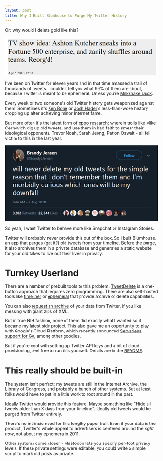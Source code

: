 ```yaml
---
layout: post
title: Why I Built Blumhouse to Purge My Twitter History
---
```


Or: why would I delete gold like this?

![bad tweets](../images/bad-tweets.png)

I've been on Twitter for eleven years and in that time amassed a trail of thousands of tweets. I couldn't tell you what 99% of them are about, because Twitter is meant to be ephemeral.
Unless you're [Milkshake Duck](https://web.archive.org/web/20190704195024/https://twitter.com/pixelatedboat/status/741904787361300481).

Every week or two someone's old Twitter history gets weaponized against them. Sometimes it's [Ken Bone](https://web.archive.org/web/20180825061230/https://money.cnn.com/2016/10/14/technology/ken-bone-reddit/) or [Josh Hader](https://www.washingtonpost.com/news/the-intersect/wp/2018/07/18/josh-haders-all-star-game-controversy-shows-how-online-ghosts-will-haunt-us-forever/?utm_term=.4855f2e8eaa1)'s less-than-woke history cropping up after achieving minor Internet fame.

But more often it's the latest form of [oppo research](https://www.washingtonpost.com/news/the-intersect/wp/2018/07/30/theres-no-good-reason-to-keep-old-tweets-online-heres-how-to-delete-them/?utm_term=.6da146165ecb); wherein trolls like Mike Cernovich dig up old tweets, and use them in bad faith to smear their ideological opponents. Trevor Noah, Sarah Jeong, Patton Oswalt - all fell victim to this in the last year.

![old tweets](../images/old-tweets.png)

So yeah, I want Twitter to behave more like Snapchat or Instagram Stories.

Twitter will probably never provide this out of the box. So I built [Blumhouse](https://github.com/mattdsteele/blumhouse), an app that purges (get it?) old tweets from your timeline. Before the purge, it also archives them in a private database and generates a static website for your old takes to live out their lives in privacy.

# Turnkey Userland

There are a number of prebuilt tools to this problem. [TweetDelete](https://tweetdelete.net/) is a one-button approach that requires zero programming.
There are also self-hosted tools like [timeliner](https://github.com/mholt/timeliner) or [ephemeral](https://github.com/victoriadotdev/ephemeral) that provide archive or delete capabilities.

You can also [request an archive](https://web.archive.org/web/20190320025155/https://twitter.com/settings/your_twitter_data) of your data from Twitter, if you like messing with giant zips of XML.

But in true NIH fashion, none of them did exactly what I wanted so it became my latest side project. This also gave me an opportunity to play with Google's Cloud Platform, which recently announced [Serverless support for Go](https://cloud.google.com/blog/products/application-development/cloud-functions-go-1-11-is-now-a-supported-language), among other goodies.

But if you're cool with setting up Twitter API keys and a bit of cloud provisioning, feel free to run this yourself. Details are in the [README](https://github.com/mattdsteele/blumhouse#if-you-do-want-to-run-this-on-your-account).

# This really should be built-in

The system isn't perfect; my tweets are still in the Internet Archive, the Library of Congress, and probably a bunch of other systems. But at least folks would have to put in a little work to root around in the past.

Ideally Twitter would provide this feature. Maybe something like "Hide all tweets older than X days from your timeline". Ideally old tweets would be purged from Twitter entirely.

There's no intrinsic need for this lengthy paper trail. Even if your data is the product, Twitter's whole appeal to advertisers is centered around the _right now_, not about my ephemera in 2011.

Other systems come closer - Mastodon lets you specify per-toot privacy levels. If these private settings were editable, you could write a simple script to mark old posts as private.
